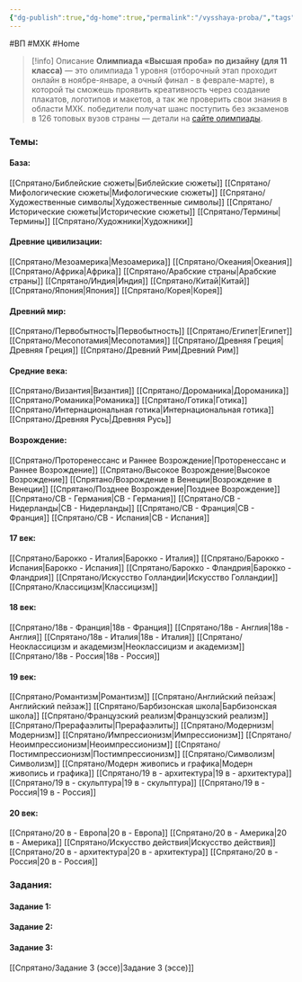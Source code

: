 ```yaml
---
{"dg-publish":true,"dg-home":true,"permalink":"/vysshaya-proba/","tags":["gardenEntry"],"dgPassFrontmatter":true}
---
```


#ВП #МХК #Home

> [!info] Описание
> **Олимпиада «Высшая проба» по дизайну (для 11 класса)** — это олимпиада 1 уровня (отборочный этап проходит онлайн в ноябре-январе, а очный финал - в феврале-марте), в которой ты сможешь проявить креативность через создание плакатов, логотипов и макетов, а так же проверить свои знания в области МХК. победители получат шанс поступить без экзаменов в 126 топовых вузов страны — детали на [сайте олимпиады](https://olymp.hse.ru/mmo/design).
### Темы:
#### База:
[[Спрятано/Библейские сюжеты\|Библейские сюжеты]]
[[Спрятано/Мифологические сюжеты\|Мифологические сюжеты]]
[[Спрятано/Художественные символы\|Художественные символы]]
[[Спрятано/Исторические сюжеты\|Исторические сюжеты]]
[[Спрятано/Термины\|Термины]]
[[Спрятано/Художники\|Художники]]
#### Древние цивилизации:
[[Спрятано/Мезоамерика\|Мезоамерика]]
[[Спрятано/Океания\|Океания]]
[[Спрятано/Африка\|Африка]]
[[Спрятано/Арабские страны\|Арабские страны]]
[[Спрятано/Индия\|Индия]]
[[Спрятано/Китай\|Китай]]
[[Спрятано/Япония\|Япония]]
[[Спрятано/Корея\|Корея]]
#### Древний мир:
[[Спрятано/Первобытность\|Первобытность]]
[[Спрятано/Египет\|Египет]]
[[Спрятано/Месопотамия\|Месопотамия]]
[[Спрятано/Древняя Греция\|Древняя Греция]]
[[Спрятано/Древний Рим\|Древний Рим]]
#### Средние века:
[[Спрятано/Византия\|Византия]]
[[Спрятано/Дороманика\|Дороманика]]
[[Спрятано/Романика\|Романика]]
[[Спрятано/Готика\|Готика]]
[[Спрятано/Интернациональная готика\|Интернациональная готика]]
[[Спрятано/Древняя Русь\|Древняя Русь]]
#### Возрождение:
[[Спрятано/Проторенессанс и Раннее Возрождение\|Проторенессанс и Раннее Возрождение]]
[[Спрятано/Высокое Возрождение\|Высокое Возрождение]]
[[Спрятано/Возрождение в Венеции\|Возрождение в Венеции]]
[[Спрятано/Позднее  Возрождение\|Позднее  Возрождение]]
[[Спрятано/СВ - Германия\|СВ - Германия]]
[[Спрятано/СВ - Нидерланды\|СВ - Нидерланды]]
[[Спрятано/СВ - Франция\|СВ - Франция]]
[[Спрятано/СВ - Испания\|СВ - Испания]]
#### 17 век:
[[Спрятано/Барокко - Италия\|Барокко - Италия]]
[[Спрятано/Барокко - Испания\|Барокко - Испания]]
[[Спрятано/Барокко - Фландрия\|Барокко - Фландрия]]
[[Спрятано/Искусство Голландии\|Искусство Голландии]]
[[Спрятано/Классицизм\|Классицизм]]
#### 18 век:
[[Спрятано/18в - Франция\|18в - Франция]]
[[Спрятано/18в - Англия\|18в - Англия]]
[[Спрятано/18в - Италия\|18в - Италия]]
[[Спрятано/Неоклассицизм и академизм\|Неоклассицизм и академизм]]
[[Спрятано/18в - Россия\|18в - Россия]]
#### 19 век:
[[Спрятано/Романтизм\|Романтизм]]
[[Спрятано/Английский пейзаж\|Английский пейзаж]]
[[Спрятано/Барбизонская школа\|Барбизонская школа]]
[[Спрятано/Французский реализм\|Французский реализм]]
[[Спрятано/Прерафаэлиты\|Прерафаэлиты]]
[[Спрятано/Модернизм\|Модернизм]]
[[Спрятано/Импрессионизм\|Импрессионизм]]
[[Спрятано/Неоимпрессионизм\|Неоимпрессионизм]]
[[Спрятано/Постимпрессионизм\|Постимпрессионизм]]
[[Спрятано/Символизм\|Символизм]]
[[Спрятано/Модерн живопись и графика\|Модерн живопись и графика]]
[[Спрятано/19 в - архитектура\|19 в - архитектура]]
[[Спрятано/19 в - скульптура\|19 в - скульптура]]
[[Спрятано/19 в - Россия\|19 в - Россия]]
#### 20 век:
[[Спрятано/20 в - Европа\|20 в - Европа]]
[[Спрятано/20 в - Америка\|20 в - Америка]]
[[Спрятано/Искусство действия\|Искусство действия]]
[[Спрятано/20 в - архитектура\|20 в - архитектура]]
[[Спрятано/20 в - Россия\|20 в - Россия]]
### Задания:
#### Задание 1:
#### Задание 2:
#### Задание 3:
[[Спрятано/Задание 3 (эссе)\|Задание 3 (эссе)]]
